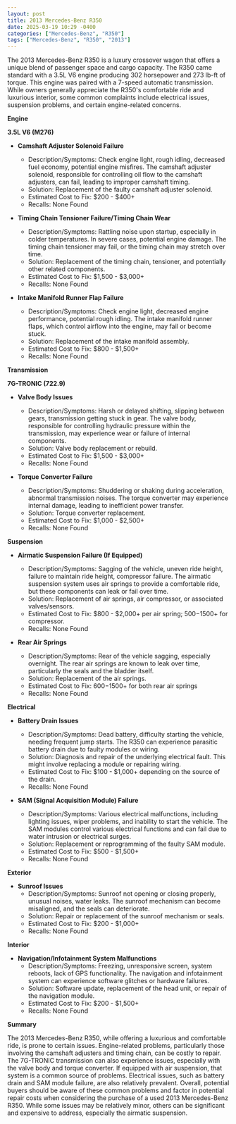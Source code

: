 ```yaml
---
layout: post
title: 2013 Mercedes-Benz R350
date: 2025-03-19 10:29 -0400
categories: ["Mercedes-Benz", "R350"]
tags: ["Mercedes-Benz", "R350", "2013"]
---
```

The 2013 Mercedes-Benz R350 is a luxury crossover wagon that offers a unique blend of passenger space and cargo capacity. The R350 came standard with a 3.5L V6 engine producing 302 horsepower and 273 lb-ft of torque. This engine was paired with a 7-speed automatic transmission. While owners generally appreciate the R350's comfortable ride and luxurious interior, some common complaints include electrical issues, suspension problems, and certain engine-related concerns.

**Engine**

**3.5L V6 (M276)**

*   **Camshaft Adjuster Solenoid Failure**
    *   Description/Symptoms: Check engine light, rough idling, decreased fuel economy, potential engine misfires. The camshaft adjuster solenoid, responsible for controlling oil flow to the camshaft adjusters, can fail, leading to improper camshaft timing.
    *   Solution: Replacement of the faulty camshaft adjuster solenoid.
    *   Estimated Cost to Fix: $200 - $400+
    *   Recalls: None Found

*   **Timing Chain Tensioner Failure/Timing Chain Wear**
    *   Description/Symptoms: Rattling noise upon startup, especially in colder temperatures. In severe cases, potential engine damage. The timing chain tensioner may fail, or the timing chain may stretch over time.
    *   Solution: Replacement of the timing chain, tensioner, and potentially other related components.
    *   Estimated Cost to Fix: $1,500 - $3,000+
    *   Recalls: None Found

*   **Intake Manifold Runner Flap Failure**
    *   Description/Symptoms: Check engine light, decreased engine performance, potential rough idling. The intake manifold runner flaps, which control airflow into the engine, may fail or become stuck.
    *   Solution: Replacement of the intake manifold assembly.
    *   Estimated Cost to Fix: $800 - $1,500+
    *   Recalls: None Found

**Transmission**

**7G-TRONIC (722.9)**

*   **Valve Body Issues**
    *   Description/Symptoms: Harsh or delayed shifting, slipping between gears, transmission getting stuck in gear. The valve body, responsible for controlling hydraulic pressure within the transmission, may experience wear or failure of internal components.
    *   Solution: Valve body replacement or rebuild.
    *   Estimated Cost to Fix: $1,500 - $3,000+
    *   Recalls: None Found

*   **Torque Converter Failure**
    *   Description/Symptoms: Shuddering or shaking during acceleration, abnormal transmission noises. The torque converter may experience internal damage, leading to inefficient power transfer.
    *   Solution: Torque converter replacement.
    *   Estimated Cost to Fix: $1,000 - $2,500+
    *   Recalls: None Found

**Suspension**

*   **Airmatic Suspension Failure (If Equipped)**
    *   Description/Symptoms: Sagging of the vehicle, uneven ride height, failure to maintain ride height, compressor failure. The airmatic suspension system uses air springs to provide a comfortable ride, but these components can leak or fail over time.
    *   Solution: Replacement of air springs, air compressor, or associated valves/sensors.
    *   Estimated Cost to Fix: $800 - $2,000+ per air spring; $500-$1500+ for compressor.
    *   Recalls: None Found

*   **Rear Air Springs**
    *   Description/Symptoms: Rear of the vehicle sagging, especially overnight. The rear air springs are known to leak over time, particularly the seals and the bladder itself.
    *   Solution: Replacement of the air springs.
    *   Estimated Cost to Fix: $600-$1500+ for both rear air springs
    *   Recalls: None Found

**Electrical**

*   **Battery Drain Issues**
    *   Description/Symptoms: Dead battery, difficulty starting the vehicle, needing frequent jump starts. The R350 can experience parasitic battery drain due to faulty modules or wiring.
    *   Solution: Diagnosis and repair of the underlying electrical fault. This might involve replacing a module or repairing wiring.
    *   Estimated Cost to Fix: $100 - $1,000+ depending on the source of the drain.
    *   Recalls: None Found

*   **SAM (Signal Acquisition Module) Failure**
    *   Description/Symptoms: Various electrical malfunctions, including lighting issues, wiper problems, and inability to start the vehicle. The SAM modules control various electrical functions and can fail due to water intrusion or electrical surges.
    *   Solution: Replacement or reprogramming of the faulty SAM module.
    *   Estimated Cost to Fix: $500 - $1,500+
    *   Recalls: None Found

**Exterior**

*   **Sunroof Issues**
    *   Description/Symptoms: Sunroof not opening or closing properly, unusual noises, water leaks. The sunroof mechanism can become misaligned, and the seals can deteriorate.
    *   Solution: Repair or replacement of the sunroof mechanism or seals.
    *   Estimated Cost to Fix: $200 - $1,000+
    *   Recalls: None Found

**Interior**

*   **Navigation/Infotainment System Malfunctions**
    *   Description/Symptoms: Freezing, unresponsive screen, system reboots, lack of GPS functionality. The navigation and infotainment system can experience software glitches or hardware failures.
    *   Solution: Software update, replacement of the head unit, or repair of the navigation module.
    *   Estimated Cost to Fix: $200 - $1,500+
    *   Recalls: None Found

**Summary**

The 2013 Mercedes-Benz R350, while offering a luxurious and comfortable ride, is prone to certain issues. Engine-related problems, particularly those involving the camshaft adjusters and timing chain, can be costly to repair. The 7G-TRONIC transmission can also experience issues, especially with the valve body and torque converter. If equipped with air suspension, that system is a common source of problems. Electrical issues, such as battery drain and SAM module failure, are also relatively prevalent. Overall, potential buyers should be aware of these common problems and factor in potential repair costs when considering the purchase of a used 2013 Mercedes-Benz R350. While some issues may be relatively minor, others can be significant and expensive to address, especially the airmatic suspension.

